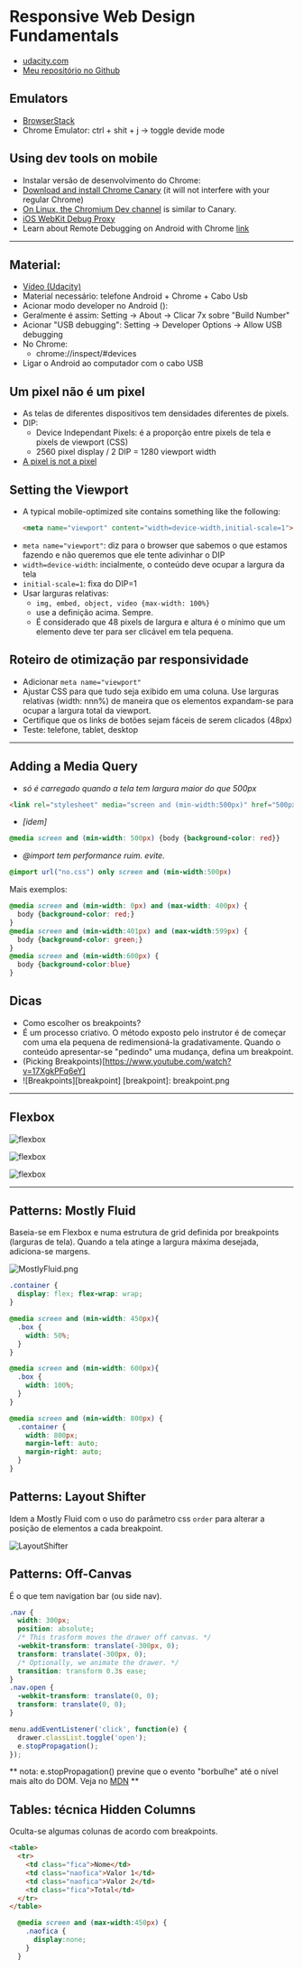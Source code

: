 # Responsive Web Design Fundamentals
* [udacity.com](https://www.udacity.com/course/responsive-web-design-fundamentals--ud893)
* [Meu repositório no Github](https://github.com/lekoshimura/responsive-web-design-fundamentals)

## Emulators
* [BrowserStack](http://www.browserstack.com/)
* Chrome Emulator: ctrl + shit + j -> toggle devide mode

## Using dev tools on mobile
* Instalar versão de desenvolvimento do Chrome:
 * [Download and install Chrome Canary](http://www.google.com/intl/en/chrome/browser/canary.html) (it will not interfere with your regular Chrome)
 * [On Linux, the Chromium Dev channel](http://www.chromium.org/getting-involved/dev-channel) is similar to Canary.
 * [iOS WebKit Debug Proxy](https://github.com/google/ios-webkit-debug-proxy)
 * Learn about Remote Debugging on Android with Chrome [link](https://developer.chrome.com/devtools/docs/remote-debugging)

---------------------------------------

## Material:
* [Vídeo (Udacity)](https://www.youtube.com/watch?v=8VzfRyDf8bo)
* Material necessário: telefone Android + Chrome + Cabo Usb
* Acionar modo developer no Android ():
 * Geralmente é assim: Setting -> About -> Clicar 7x sobre "Build Number"
 * Acionar "USB debugging": Setting -> Developer Options -> Allow USB debugging
* No Chrome:
  * chrome://inspect/#devices
* Ligar o Android ao computador com o cabo USB


## Um pixel não é um pixel
* As telas de diferentes dispositivos tem densidades diferentes de pixels.
* DIP:
  * Device Independant Pixels: é a proporção entre pixels de tela e pixels de viewport (CSS)
  * 2560 pixel display / 2 DIP = 1280 viewport width
* [A pixel is not a pixel](https://developer.mozilla.org/en-US/docs/Mozilla/Mobile/Viewport_meta_tag)


## Setting the Viewport
* A typical mobile-optimized site contains something like the following:
  ```html
  <meta name="viewport" content="width=device-width,initial-scale=1">
  ```
 * `meta name="viewport"`: diz para o browser que sabemos o que estamos fazendo e não queremos que ele tente adivinhar o DIP
 * `width=device-width`: incialmente, o conteúdo deve ocupar a largura da tela
 * `initial-scale=1`: fixa do DIP=1
* Usar larguras relativas:
  * `img, embed, object, video {max-width: 100%}`
  * use a definição acima. Sempre.
  * É considerado que 48 pixels de largura e altura é o mínimo que um elemento deve ter para ser clicável em tela pequena.

## Roteiro de otimização par responsividade
* Adicionar `meta name="viewport"`
* Ajustar CSS para que tudo seja exibido em uma coluna. Use larguras relativas (width: nnn%) de maneira que os elementos expandam-se para ocupar a largura total da viewport.
* Certifique que os links de botões sejam fáceis de serem clicados (48px)
* Teste: telefone, tablet, desktop

---------------------------------------------------

## Adding a Media Query
* _só é carregado quando a tela tem largura maior do que 500px_ <br />
```html
<link rel="stylesheet" media="screen and (min-width:500px)" href="500px.css">
```

* _[idem]_<br />
```css
@media screen and (min-width: 500px) {body {background-color: red}}
```

* _@import tem performance ruim. evite._<br />
```css
@import url("no.css") only screen and (min-width:500px)
```

Mais exemplos:
```css
@media screen and (min-width: 0px) and (max-width: 400px) {
  body {background-color: red;}
}
@media screen and (min-width:401px) and (max-width:599px) {
  body {background-color: green;}
}
@media screen and (min-width:600px) {
  body {background-color:blue}
}
```
## Dicas
* Como escolher os breakpoints?
 * É um processo criativo. O método exposto pelo instrutor é de começar com uma ela pequena de redimensioná-la gradativamente. Quando o conteúdo apresentar-se "pedindo" uma mudança, defina um breakpoint.
 * (Picking Breakpoints)[https://www.youtube.com/watch?v=17XgkPFq6eY]
 * ![Breakpoints][breakpoint]
 [breakpoint]: breakpoint.png

 ---------------------------------------------------

## Flexbox
![flexbox](flex1.png)

![flexbox](flex2.png)

![flexbox](flex3.png)

 ---------------------------------------------------

## Patterns: Mostly Fluid
Baseia-se em Flexbox e numa estrutura de grid definida por breakpoints (larguras de tela). Quando a tela atinge a largura máxima desejada, adiciona-se margens.

![MostlyFluid.png](MostlyFluid.png)

```css
.container {
  display: flex; flex-wrap: wrap;
}

@media screen and (min-width: 450px){
  .box {
    width: 50%;
  }
}

@media screen and (min-width: 600px){
  .box {
    width: 100%;
  }
}

@media screen and (min-width: 800px) {
  .container {
    width: 800px;
    margin-left: auto;
    margin-right: auto;
  }
}
```

## Patterns: Layout Shifter
Idem a Mostly Fluid com o uso do parâmetro css ```order``` para alterar a posição de elementos a cada breakpoint.

![LayoutShifter](LayoutShifter.png)

## Patterns: Off-Canvas
É o que tem navigation bar (ou side nav).
```css
.nav {
  width: 300px;
  position: absolute;
  /* This trasform moves the drawer off canvas. */
  -webkit-transform: translate(-300px, 0);
  transform: translate(-300px, 0);
  /* Optionally, we animate the drawer. */
  transition: transform 0.3s ease;
}
.nav.open {
  -webkit-transform: translate(0, 0);
  transform: translate(0, 0);
}

```
```javascript
menu.addEventListener('click', function(e) {
  drawer.classList.toggle('open');
  e.stopPropagation();
});
```
**
nota: e.stopPropagation() previne que o evento "borbulhe" até o nível mais 
alto do DOM. Veja no [MDN](https://developer.mozilla.org/en-US/docs/Web/API/Document_Object_Model/Examples#Example_5:_Event_Propagation)
**

## Tables: técnica Hidden Columns

Oculta-se algumas colunas de acordo com breakpoints.

```html
<table>
  <tr>
    <td class="fica">Nome</td>
    <td class="naofica">Valor 1</td>
    <td class="naofica">Valor 2</td>
    <td class="fica">Total</td>
  </tr>
</table>
```

```css
  @media screen and (max-width:450px) {
    .naofica {
      display:none;
    }
  }
```



